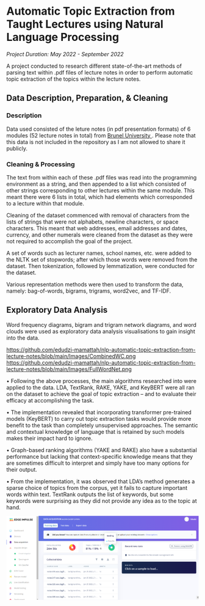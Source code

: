 # Automatic Topic Extraction from Taught Lectures using Natural Language Processing 

*Project Duration: May 2022 - September 2022*


A project conducted to research different state-of-the-art methods of parsing text within .pdf files of lecture notes in order to perform automatic topic extraction of the topics within the lecture notes.


## Data Description, Preparation, & Cleaning

### Description

Data used consisted of the leture notes (in pdf presentation formats) of 6 modules (52 lecture notes in total) from <a href= "brunel.ac.uk"> Brunel University </a>. Please note that this data is not included in the repository as I am not allowed to share it publicly.

### Cleaning & Processing

The text from within each of these .pdf files was read into the programming environment as a string, and then appended to a list which consisted of other strings corresponding to other lectures within the same module.
This meant there were 6 lists in total, which had elements which corresponded to a lecture within that module.

Cleaning of the dataset commenced with removal of characters from the lists of strings that were not alphabets, newline characters, or space characters. This meant that web addresses, email addresses and dates, currency, and other numerals were cleaned from the dataset as they were not required to accomplish the goal of the project.

A set of words such as lecturer names, school names, etc. were added to the NLTK set of stopwords; after which those words were removed from the dataset. Then tokenization, followed by lemmatization, were conducted for the dataset.

Various representation methods were then used to transform the data, namely: bag-of-words, bigrams, trigrams, word2vec, and TF-IDF.

## Exploratory Data Analysis 

Word frequency diagrams, bigram and trigram network diagrams, and word clouds were used as exploratory data analysis visualisations to gain insight into the data.

https://github.com/edudzi-mamattah/nlp-automatic-topic-extraction-from-lecture-notes/blob/main/Images/CombinedWC.png
https://github.com/edudzi-mamattah/nlp-automatic-topic-extraction-from-lecture-notes/blob/main/Images/FullWordNet.png


•	Following the above processes, the main algorithms researched into were applied to the data. LDA, TextRank, RAKE, YAKE, and KeyBERT were all ran on the dataset to achieve the goal of topic extraction – and to evaluate their efficacy at accomplishing the task.

•	The implementation revealed that incorporating transformer pre-trained models (KeyBERT) to carry out topic extraction tasks would provide more benefit to the task than completely unsupervised approaches. The semantic and contextual knowledge of language that is retained by such models makes their impact hard to ignore. 

•	Graph-based ranking algorithms (YAKE and RAKE) also have a substantial performance but lacking that context-specific knowledge means that they are sometimes difficult to interpret and simply have too many options for their output. 

•	From the implementation, it was observed that LDA’s method generates a sparse choice of topics from the corpus, yet it fails to capture important words within text. TextRank outputs the list of keywords, but some keywords were surprising as they did not provide any idea as to the topic at hand. 




![data-split-image](https://github.com/edudzi-mamattah/edgeimpulse-audio-classification/blob/main/images/data-split-image.png)
